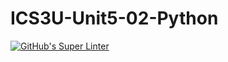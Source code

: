 # ICS3U-Unit5-02-Python

[![GitHub's Super Linter](https://github.com/mohammedal-ess/ICS3U-Unit5-02-Python/workflows/GitHub's%20Super%20Linter/badge.svg)](https://github.com/mohammedal-ess/ICS3U-Unit5-02-Python/actions)

